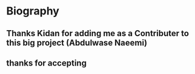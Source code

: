 # Biography
## Thanks Kidan for adding me as a Contributer to this big project (Abdulwase Naeemi)
## thanks for accepting
